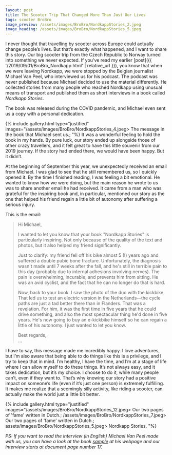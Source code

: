 ```yaml
---
layout: post
title: The Scooter Trip That Changed More Than Just Our Lives
tags: scooter BroBro
image_preview: /assets/images/BroBro/NordkappStories_2.jpeg
image_heading: /assets/images/BroBro/NordkappStories_5.jpeg
---
```


I never thought that travelling by scooter across Europe could actually change people’s lives. But that’s exactly what happened, and I want to share this story. Our big scooter trip from the Czech Republic to Norway turned into something we never expected. If you’ve read my earlier [post]({{ '/2019/09/01/BroBro_Nordkapp.html' | relative_url }}), you know that when we were leaving Nordkapp, we were stopped by the Belgian journalist Michael Van Peel, who interviewed us for his podcast. The podcast was never published because Michael decided to use the material differently. He collected stories from many people who reached Nordkapp using unusual means of transport and published them as short interviews in a book called *Nordkapp Stories*.

The book was released during the COVID pandemic, and Michael even sent us a copy with a personal dedication.

{% include gallery.html 
	type="justified" 
	images="/assets/images/BroBro/NordkappStories_4.jpeg> The message in the book that Michael sent us.;
			"%}
It was a wonderful feeling to hold the book in my hands. By pure luck, our story ended up alongside those of other crazy travellers, and it felt great to have this little souvenir from our 2019 journey. If the story had ended there, we would have been happy. But it didn’t.

At the beginning of September this year, we unexpectedly received an email from Michael. I was glad to see that he still remembered us, so I quickly opened it. By the time I finished reading, I was feeling a bit emotional. He wanted to know how we were doing, but the main reason he wrote to us was to share another email he had received. It came from a man who was grateful for the inspiring book and, in particular, mentioned our story as the one that helped his friend regain a little bit of autonomy after suffering a serious injury.

This is the email:

>Hi Michael,
>
>I wanted to let you know that your book "Nordkapp Stories" is particularly inspiring. 
>Not only because of the quality of the text and photos, but it also helped my friend 
>significantly.
>
>Just to clarify: my friend fell off his bike almost 5 (!) years ago and suffered a 
>double pubic bone fracture. Unfortunately, the diagnosis wasn't made until 7 weeks 
>after the fall, and he's still in terrible pain to this day (probably due to internal 
>adhesions involving nerves). The pain is overwhelming, incurable, and prevents him 
>from sitting. He was an avid cyclist, and the fact that he can no longer do that 
>is hard.
>
>Now, back to your book. I saw the photo of the duo with the kickbike. That led
>us to test an electric version in the Netherlands—the cycle paths are just a 
>tad better there than in Flanders. That was a revelation. For him, it was the
>first time in five years that he could drive something, and also the most spectacular 
>thing he'd done in five years. He's now going to buy an e-kickbike himself so he
>can regain a little of his autonomy. I just wanted to let you know.
>
>Best regards, <br>
>...

I have to say, this message made me incredibly happy. I love adventures, but I’m also aware that being able to do things like this is a privilege, and I try to keep that in mind. I’m healthy, I have the time, and I’m at a stage of life where I can allow myself to do these things. It’s not always easy, and it takes dedication, but it’s my choice. I choose to do it, while many people can’t, even if they want to. That’s why knowing our story had a positive impact on someone’s life (even if it’s just one person) is extremely fulfilling. It makes me realize that a seemingly silly activity, like riding a scooter, can actually make the world just a little bit better.

{% include gallery.html 
	type="justified" 
	images="/assets/images/BroBro/NordkappStories_12.jpeg> Our two pages of 'fame' written in Dutch.;
			/assets/images/BroBro/NordkappStories_7.jpeg> Our two pages of 'fame' written in Dutch.;
			assets/images/BroBro/NordkappStories_5.jpeg> Nordkapp Stories.
			"%}

*PS: If you want to read the interview (in English) Michael Van Peel made with us, you can have a look at the book [sample](https://www.michaelvanpeel.be/download/excerpt_NS_lores_EN.pdf?_gl=1*7my2om*_ga*MTM5MDYwNTg5My4xNzU5NTEyMDAw*_ga_TBSW8R7218*czE3NTk1MTE5OTkkbzEkZzEkdDE3NTk1MTIwNzckajYwJGwwJGgw) at his webpage and our interview starts at document page number 17.*

